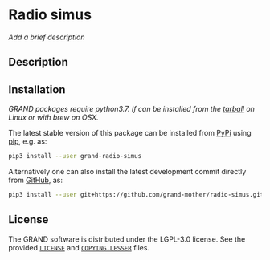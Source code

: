 # Radio simus
_Add a brief description_

## Description

<!-- Add here a description of the package -->


## Installation

_GRAND packages require python3.7. If can be installed from the
[tarball](https://www.python.org/downloads) on Linux or with brew on OSX._

The latest stable version of this package can be installed from [PyPi][PYPI]
using [pip][PIP], e.g. as:
```bash
pip3 install --user grand-radio-simus
```

Alternatively one can also install the latest development commit directly from
[GitHub][GITHUB], as:
```bash
pip3 install --user git+https://github.com/grand-mother/radio-simus.git@master
```


## License

The GRAND software is distributed under the LGPL-3.0 license. See the provided
[`LICENSE`][LICENSE] and [`COPYING.LESSER`][COPYING] files.


[COPYING]: https://github.com/grand-mother/radio-simus/blob/master/COPYING.LESSER
[GITHUB]: https://github.com/grand-mother/radio-simus
[LICENSE]: https://github.com/grand-mother/radio-simus/blob/master/LICENSE
[PIP]: https://pypi.org/project/pip
[PYPI]: https://pypi.org/project/grand-radio-simus
